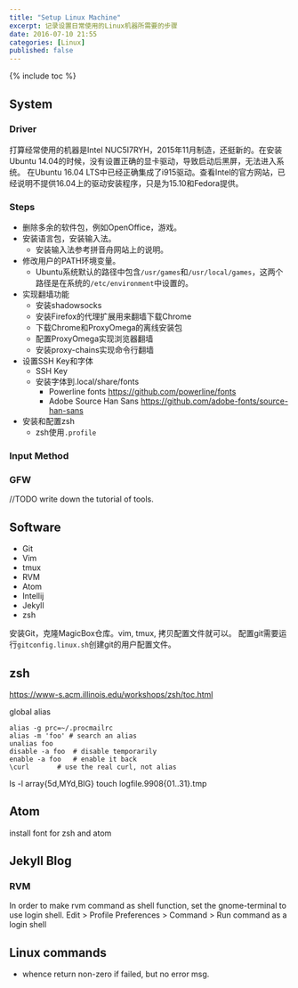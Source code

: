 ```yaml
---
title: "Setup Linux Machine"
excerpt: 记录设置日常使用的Linux机器所需要的步骤
date: 2016-07-10 21:55
categories: [Linux]
published: false
---
```

{% include toc %}

## System

### Driver
打算经常使用的机器是Intel NUC5I7RYH，2015年11月制造，还挺新的。在安装Ubuntu 14.04的时候，没有设置正确的显卡驱动，导致启动后黑屏，无法进入系统。
在Ubuntu 16.04 LTS中已经正确集成了i915驱动。查看Intel的官方网站，已经说明不提供16.04上的驱动安装程序，只是为15.10和Fedora提供。

### Steps
  - 删除多余的软件包，例如OpenOffice，游戏。
  - 安装语言包，安装输入法。
    - 安装输入法参考拼音舟网站上的说明。
  - 修改用户的PATH环境变量。
    - Ubuntu系统默认的路径中包含`/usr/games`和`/usr/local/games`，这两个路径是在系统的`/etc/environment`中设置的。
  - 实现翻墙功能
    - 安装shadowsocks
    - 安装Firefox的代理扩展用来翻墙下载Chrome
    - 下载Chrome和ProxyOmega的离线安装包
    - 配置ProxyOmega实现浏览器翻墙
    - 安装proxy-chains实现命令行翻墙
  - 设置SSH Key和字体
    - SSH Key
    - 安装字体到.local/share/fonts
      - Powerline fonts https://github.com/powerline/fonts
      - Adobe Source Han Sans https://github.com/adobe-fonts/source-han-sans
  - 安装和配置zsh
    - zsh使用`.profile`

### Input Method

### GFW
//TODO write down the tutorial of tools.

## Software
  - Git
  - Vim
  - tmux
  - RVM
  - Atom
  - Intellij
  - Jekyll
  - zsh

安装Git，克隆MagicBox仓库。vim, tmux, 拷贝配置文件就可以。
配置git需要运行`gitconfig.linux.sh`创建git的用户配置文件。

## zsh
https://www-s.acm.illinois.edu/workshops/zsh/toc.html

global alias
```
alias -g prc=~/.procmailrc
alias -m 'foo' # search an alias
unalias foo
disable -a foo  # disable temporarily
enable -a foo   # enable it back
\curl 		# use the real curl, not alias
```
ls -l array{5d,MYd,BIG}
touch logfile.9908{01..31}.tmp

## Atom
install font for zsh and atom

## Jekyll Blog
### RVM
In order to make rvm command as shell function, set the gnome-terminal to use login shell.
Edit > Profile Preferences > Command > Run command as a login shell

## Linux commands
 - whence
   return non-zero if failed, but no error msg.
